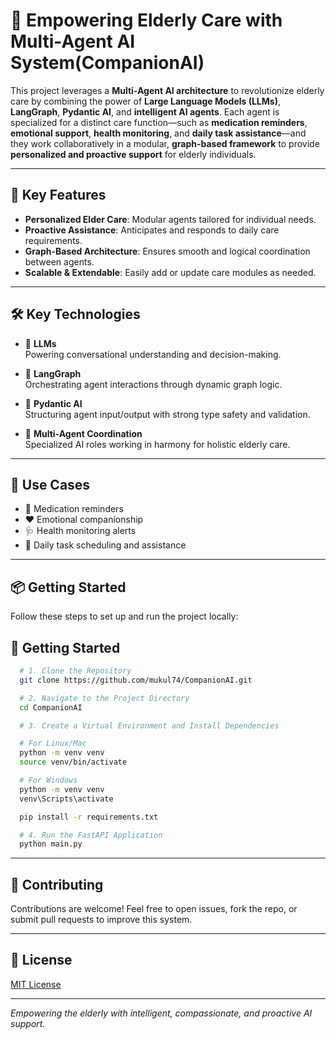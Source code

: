 # 🧓 Empowering Elderly Care with Multi-Agent AI System(CompanionAI)

This project leverages a **Multi-Agent AI architecture** to revolutionize elderly care by combining the power of **Large Language Models (LLMs)**, **LangGraph**, **Pydantic AI**, and **intelligent AI agents**. Each agent is specialized for a distinct care function—such as **medication reminders**, **emotional support**, **health monitoring**, and **daily task assistance**—and they work collaboratively in a modular, **graph-based framework** to provide **personalized and proactive support** for elderly individuals.

---

## 🚀 Key Features

- **Personalized Elder Care**: Modular agents tailored for individual needs.
- **Proactive Assistance**: Anticipates and responds to daily care requirements.
- **Graph-Based Architecture**: Ensures smooth and logical coordination between agents.
- **Scalable & Extendable**: Easily add or update care modules as needed.

---

## 🛠️ Key Technologies

- 🤖 **LLMs**  
  Powering conversational understanding and decision-making.

- 🧠 **LangGraph**  
  Orchestrating agent interactions through dynamic graph logic.

- 🧩 **Pydantic AI**  
  Structuring agent input/output with strong type safety and validation.

- 👥 **Multi-Agent Coordination**  
  Specialized AI roles working in harmony for holistic elderly care.

---

## 📌 Use Cases

- 💊 Medication reminders
- ❤️ Emotional companionship
- 🩺 Health monitoring alerts
- 📅 Daily task scheduling and assistance

---

## 📦 Getting Started 

  Follow these steps to set up and run the project locally:

  ## 🚀 Getting Started

```bash
  # 1. Clone the Repository
  git clone https://github.com/mukul74/CompanionAI.git

  # 2. Navigate to the Project Directory
  cd CompanionAI

  # 3. Create a Virtual Environment and Install Dependencies

  # For Linux/Mac
  python -m venv venv
  source venv/bin/activate

  # For Windows
  python -m venv venv
  venv\Scripts\activate

  pip install -r requirements.txt

  # 4. Run the FastAPI Application
  python main.py
```


---

## 🤝 Contributing

Contributions are welcome! Feel free to open issues, fork the repo, or submit pull requests to improve this system.

---

## 📄 License

[MIT License](LICENSE)

---

*Empowering the elderly with intelligent, compassionate, and proactive AI support.*
